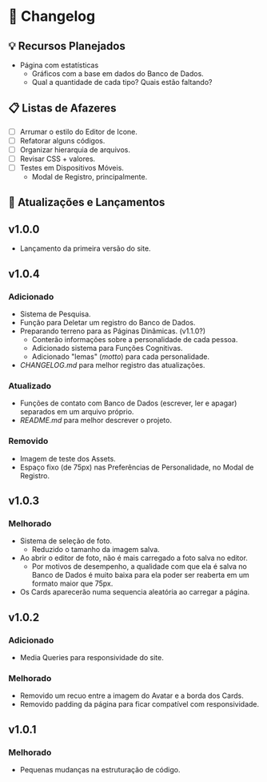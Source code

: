# 📑 Changelog

## 💡 Recursos Planejados
- Página com estatísticas
  * Gráficos com a base em dados do Banco de Dados.
  * Qual a quantidade de cada tipo? Quais estão faltando?

## 📋 Listas de Afazeres
- [ ] Arrumar o estilo do Editor de Icone.
- [ ] Refatorar alguns códigos.
- [ ] Organizar hierarquia de arquivos.
- [ ] Revisar CSS + valores.
- [ ] Testes em Dispositivos Móveis.
  * Modal de Registro, principalmente.

## 🚀 Atualizações e Lançamentos
## v1.0.0
- Lançamento da primeira versão do site.

## v1.0.4
### Adicionado
- Sistema de Pesquisa.
- Função para Deletar um registro do Banco de Dados.
- Preparando terreno para as Páginas Dinâmicas. (v1.1.0?)
  * Conterão informações sobre a personalidade de cada pessoa.
  * Adicionado sistema para Funções Cognitivas.
  * Adicionado "lemas" (*motto*) para cada personalidade.
- *CHANGELOG.md* para melhor registro das atualizações.

### Atualizado
- Funções de contato com Banco de Dados (escrever, ler e apagar) separados em um arquivo próprio.
- *README.md* para melhor descrever o projeto.

### Removido
- Imagem de teste dos Assets.
- Espaço fixo (de 75px) nas Preferências de Personalidade, no Modal de Registro.

## v1.0.3
### Melhorado
- Sistema de seleção de foto.
  * Reduzido o tamanho da imagem salva.
- Ao abrir o editor de foto, não é mais carregado a foto salva no editor.
  * Por motivos de desempenho, a qualidade com que ela é salva no Banco de Dados é muito baixa para ela poder ser reaberta em um formato maior que 75px.
- Os Cards aparecerão numa sequencia aleatória ao carregar a página.

## v1.0.2
### Adicionado
- Media Queries para responsividade do site.

### Melhorado
- Removido um recuo entre a imagem do Avatar e a borda dos Cards.
- Removido padding da página para ficar compatível com responsividade.

## v1.0.1
### Melhorado
- Pequenas mudanças na estruturação de código.
